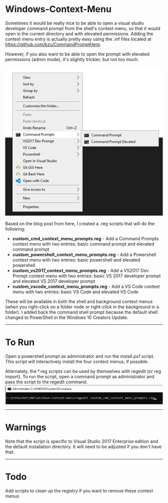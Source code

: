 # Windows-Context-Menu

Sometimes it would be really nice to be able to open a visual studio developer command prompt from the shell's context menu, so that it would open in the current directory and with elevated permissions.  Adding the context menu entry is actually pretty easy using the .inf files located at https://github.com/kzu/CommandPromptHere. 

However, if you also want to be able to open the prompt with elevated permissions (admin mode), it's slightly trickier, but not too much.  

![](context_menu_example.png)

Based on the blog post from here, I created a .reg scripts that will do the following:

- **custom_cmd_context_menu_prompts.reg** - Add a Command Prompts context menu with two entries: basic command prompt and elevated command prompt
- **custom_powershell_context_menu_prompts.reg** - Add a Powershell context menu with two entries: basic powershell and elevated powershell
- **custom_vs2017_context_menu_prompts.reg** - Add a VS2017 Dev Prompt context menu with two entries: basic VS 2017 developer prompt and elevated VS 2017 developer prompt
- **custom_vscode_context_menu_prompts.reg** - Add a VS Code context menu with two entries: basic VS Code and elevated VS Code

These will be available in both the shell and background context menus (when you right-click on a folder node or right-click in the background in a folder).  I added back the command shell prompt because the default shell changed to PowerShell in the Windows 10 Creators Update.

---

# To Run

Open a powershell prompt as administrator and run the install.ps1 script.  This script will interactively install the four context menus, if possible.

Alternately, the *.reg scripts can be used by themselves with regedit (or reg import).
To run the script, open a command prompt as administrator and pass the script to the regedit command.
![](context_menu_installation.png)

---

# Warnings

Note that the script is specific to Visual Studio 2017 Enterprise edition and the default installation directory.  It will need to be adjusted if you don't have that.

---

# Todo
Add scripts to clean up the registry if you want to remove these context menus
